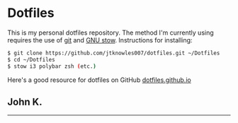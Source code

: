 Dotfiles
==========
This is my personal dotfiles repository.  The method I'm currently using requires the use of [git](https://git-scm.com/) and [GNU stow](https://www.gnu.org/software/stow/).  Instructions for installing:

```bash
$ git clone https://github.com/jtknowles007/dotfiles.git ~/Dotfiles
$ cd ~/Dotfiles
$ stow i3 polybar zsh (etc.)
```
Here's a good resource for dotfiles on GitHub [dotfiles.github.io](http://dotfiles.github.io)

John K.
---
---
